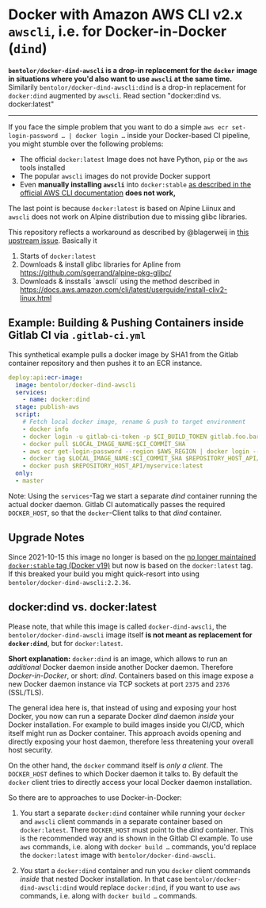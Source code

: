 # Docker with Amazon AWS CLI v2.x `awscli`, i.e. for Docker-in-Docker (`dind`)

**`bentolor/docker-dind-awscli` is a drop-in replacement for the `docker` image in situations where you'd also want to use `awscli` at the same time.**
Similarily `bentolor/docker-dind-awscli:dind` is a drop-in replacement for `docker:dind` augmented by  `awscli`. Read section "docker:dind vs. docker:latest"

---

If you face the simple problem that you want to do a simple `aws ecr set-login-password … | docker login …` inside your Docker-based CI pipeline, you might stumble over the following problems:

* The official `docker:latest` Image does not have Python, `pip` or the `aws` tools installed
* The popular `awscli` images do not provide Docker support
* Even **manually installing `awscli`** into `docker:stable` [as described in the official AWS CLI documentation](https://docs.aws.amazon.com/cli/latest/userguide/install-cliv2-linux.html) **does not work,** 

The last point is because `docker:latest` is based on Alpine Liinux and `awscli` does not work on Alpine distribution due to missing glibc libraries.

This repository reflects a workaround as described by @blagerweij in [this upstream issue](https://github.com/aws/aws-cli/issues/4685#issuecomment-615872019). Basically it

1. Starts of `docker:latest`
2. Downloads & install glibc libraries for Apline from https://github.com/sgerrand/alpine-pkg-glibc/
3. Downloads & insstalls `awscli´ using the method described in https://docs.aws.amazon.com/cli/latest/userguide/install-cliv2-linux.html

## Example: Building & Pushing Containers inside Gitlab CI via `.gitlab-ci.yml`

This synthetical example pulls a docker image by SHA1 from the Gitlab container repository and then pushes it to an ECR instance. 

```yaml
deploy:api:ecr-image:
  image: bentolor/docker-dind-awscli
  services:
    - name: docker:dind 
  stage: publish-aws
  script:
    # Fetch local docker image, rename & push to target environment
    - docker info
    - docker login -u gitlab-ci-token -p $CI_BUILD_TOKEN gitlab.foo.bar:4567
    - docker pull $LOCAL_IMAGE_NAME:$CI_COMMIT_SHA
    - aws ecr get-login-password --region $AWS_REGION | docker login --username AWS --password-stdin $REPOSITORY_HOST_API
    - docker tag $LOCAL_IMAGE_NAME:$CI_COMMIT_SHA $REPOSITORY_HOST_API/myservice:latest
    - docker push $REPOSITORY_HOST_API/myservice:latest
  only:
  - master
```
Note: Using the `services`-Tag we start a separate _dind_ container running the actual docker daemon. Gitlab CI automatically passes the required `DOCKER_HOST`, so that the `docker`-Client talks to that _dind_ container.


## Upgrade Notes
Since 2021-10-15 this image no longer is based on the [no longer maintained `docker:stable` tag (Docker v19)](https://github.com/docker-library/docker/issues/301) but now is based on the `docker:latest` tag. If this breaked your build you might quick-resort into using `bentolor/docker-dind-awscli:2.2.36`.

## docker:dind vs. docker:latest
Please note, that while this image is called `docker-dind-awscli`, the `bentolor/docker-dind-awscli` image itself **is not meant as replacement for `docker:dind`**, but for `docker:latest`.

**Short explanation:** `docker:dind` is an image, which allows to run an _additional_ Docker daemon inside another Docker daemon. Therefore _Docker-in-Docker_, or short: _dind_. Containers based on this image expose a new Docker daemon instance via TCP sockets at port `2375` and `2376` (SSL/TLS). 

The general idea here is, that instead of using and exposing your host Docker, you now can run a separate Docker _dind_ daemon _inside_ your Docker installation. For example to build images inside you CI/CD, which itself might run as Docker container.  This approach avoids opening and directly exposing your host daemon, therefore less threatening your overall host security.

On the other hand, the `docker` command itself is _only a client_. The `DOCKER_HOST` defines to which Docker daemon it talks to. By default the `docker` client tries to directly access your local Docker daemon installation. 

So there are to approaches to use Docker-in-Docker:

1. You start a separate `docker:dind` container while running your `docker` and `awscli` client commands in a separate container based on `docker:latest`. There `DOCKER_HOST` must point to the _dind_ container. This is the recommended way and is shown in the Gitlab CI example. To use `aws` commands, i.e. along with `docker build …` commands, you'd replace the `docker:latest` image with `bentolor/docker-dind-awscli`.

2. You start a `docker:dind` container and run you `docker` client commands _inside_ that nested Docker installation. In that case `bentolor/docker-dind-awscli:dind` would replace `docker:dind`, if you want to use `aws` commands, i.e. along with `docker build …` commands.
